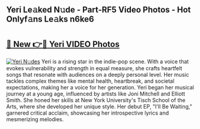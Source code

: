 ## Yeri Le𝚊ked N𝚞de - Part-RF5 Video Photos - Hot Onlyf𝚊ns Le𝚊ks n6ke6

# <h2><a href="http://ab54497.deff.icu/?id=Yeri">🔗 New 👉🔴 Yeri VIDEO Photos</a></h2>

[![Yeri N𝚞des](https://i.imgur.com/rIISA9y.gif)](http://ab54497.deff.icu/?id=Yeri)
Yeri is a rising star in the indie-pop scene. With a voice that evokes vulnerability and strength in equal measure, she crafts heartfelt songs that resonate with audiences on a deeply personal level. Her music tackles complex themes like mental health, heartbreak, and societal expectations, making her a voice for her generation. Yeri began her musical journey at a young age, influenced by artists like Joni Mitchell and Elliott Smith. She honed her skills at New York University's Tisch School of the Arts, where she developed her unique style. Her debut EP, "I'll Be Waiting," garnered critical acclaim, showcasing her introspective lyrics and mesmerizing melodies.
